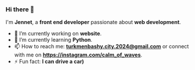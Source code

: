 ### Hi there 👋

I'm **Jennet**, a **front end developer** passionate about **web development**.

- 🔭 I’m currently working on **website**.
- 🌱 I’m currently learning **Python**.
- 📫 How to reach me: **turkmenbashy.city.2024@gmail.com** or connect with me on **https://instagram.com/calm_of_waves**.
- ⚡ Fun fact: **I can drive a car)**
